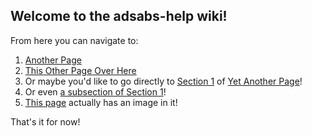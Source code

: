 ## Welcome to the adsabs-help wiki!

From here you can navigate to:

1. [Another Page](wiki/Another-Page)
1. [This Other Page Over Here](wiki/This-other-page-over-here)
1. Or maybe you'd like to go directly to [Section 1](wiki/Yet-Another-Page#this-is-section-1) of [Yet Another Page](wiki/Yet-Another-Page)!
1. Or even [a subsection of Section 1](wiki/Yet-Another-Page#this-is-a-sub-section-of-section-1)!
1. [This page](wiki/Image-page) actually has an image in it!

That's it for now!
